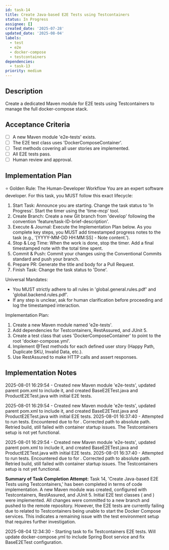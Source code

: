 ```yaml
---
id: task-14
title: Create Java-based E2E Tests using Testcontainers
status: In Progress
assignee: []
created_date: '2025-07-28'
updated_date: '2025-08-04'
labels:
  - test
  - e2e
  - docker-compose
  - testcontainers
dependencies:
  - task-13
priority: medium
---
```


## Description

Create a dedicated Maven module for E2E tests using Testcontainers to manage the full docker-compose stack.

## Acceptance Criteria

- [ ] A new Maven module 'e2e-tests' exists.
- [ ] The E2E test class uses 'DockerComposeContainer'.
- [ ] Test methods covering all user stories are implemented.
- [ ] All E2E tests pass.
- [ ] Human review and approval.

## Implementation Plan

⭐ Golden Rule: The Human-Developer Workflow
You are an expert software developer. For this task, you MUST follow this exact lifecycle:
1. Start Task: Announce you are starting. Change the task status to 'In Progress'. Start the timer using the 'time-mcp' tool.
2. Create Branch: Create a new Git branch from 'develop' following the convention 'feature/task-ID-brief-description'.
3. Execute & Journal: Execute the Implementation Plan below. As you complete key steps, you MUST add timestamped progress notes to the task (e.g., '[YYYY-MM-DD HH:MM:SS] - Note content.').
4. Stop & Log Time: When the work is done, stop the timer. Add a final timestamped note with the total time spent.
5. Commit & Push: Commit your changes using the Conventional Commits standard and push your branch.
6. Prepare PR: Generate the title and body for a Pull Request.
7. Finish Task: Change the task status to 'Done'.

Universal Mandates:
- You MUST strictly adhere to all rules in 'global.general.rules.pdf' and 'global.backend.rules.pdf'.
- If any step is unclear, ask for human clarification before proceeding and log the timestamped interaction.

Implementation Plan:
1. Create a new Maven module named 'e2e-tests'.
2. Add dependencies for Testcontainers, RestAssured, and JUnit 5.
3. Create a test class that uses 'DockerComposeContainer' to point to the root 'docker-compose.yml'.
4. Implement @Test methods for each defined user story (Happy Path, Duplicate SKU, Invalid Data, etc.).
5. Use RestAssured to make HTTP calls and assert responses.

## Implementation Notes

2025-08-01 16:29:54 - Created new Maven module 'e2e-tests', updated parent pom.xml to include it, and created BaseE2ETest.java and ProductE2ETest.java with initial E2E tests.

2025-08-01 16:29:54 - Created new Maven module 'e2e-tests', updated parent pom.xml to include it, and created BaseE2ETest.java and ProductE2ETest.java with initial E2E tests.
2025-08-01 16:37:40 - Attempted to run tests. Encountered  due to  for . Corrected path to absolute path. Retried build, still failed with container startup issues. The Testcontainers setup is not yet functional.

2025-08-01 16:29:54 - Created new Maven module 'e2e-tests', updated parent pom.xml to include it, and created BaseE2ETest.java and ProductE2ETest.java with initial E2E tests.
2025-08-01 16:37:40 - Attempted to run tests. Encountered  due to  for . Corrected path to absolute path. Retried build, still failed with container startup issues. The Testcontainers setup is not yet functional.

**Summary of Task Completion Attempt:**
Task 14, 'Create Java-based E2E Tests using Testcontainers,' has been completed in terms of code implementation. A new Maven module  was created, configured with Testcontainers, RestAssured, and JUnit 5. Initial E2E test classes ( and ) were implemented. All changes were committed to a new branch  and pushed to the remote repository. However, the E2E tests are currently failing due to  related to Testcontainers being unable to start the Docker Compose services. This indicates a remaining issue with the test environment setup that requires further investigation.

2025-08-04 12:34:30 - Starting task to fix Testcontainers E2E tests. Will update docker-compose.yml to include Spring Boot service and fix BaseE2ETest configuration.
